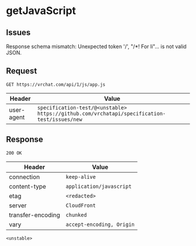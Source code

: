 # getJavaScript

## Issues
Response schema mismatch:
Unexpected token '/', "/*! For li"... is not valid JSON.
## Request
`GET https://vrchat.com/api/1/js/app.js`

| Header | Value |
| ------ | ----- |
| user-agent | `specification-test/@<unstable> https://github.com/vrchatapi/specification-test/issues/new` |


## Response
`200 OK`

| Header | Value |
| ------ | ----- |
| connection | `keep-alive` |
| content-type | `application/javascript` |
| etag | `<redacted>` |
| server | `CloudFront` |
| transfer-encoding | `chunked` |
| vary | `accept-encoding, Origin` |

```jsonc
<unstable>
```
